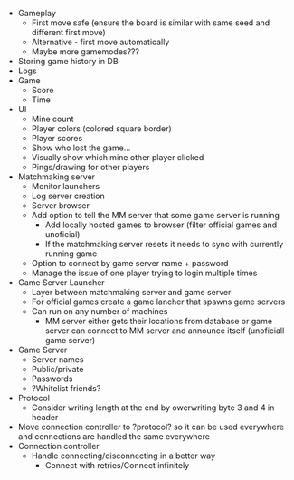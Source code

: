 * Gameplay
    * First move safe (ensure the board is similar with same seed and different first move)
    * Alternative - first move automatically
    * Maybe more gamemodes???
* Storing game history in DB
* Logs
* Game
    * Score
    * Time
* UI
    * Mine count
    * Player colors (colored square border)
    * Player scores
    * Show who lost the game...
    * Visually show which mine other player clicked
    * Pings/drawing for other players
* Matchmaking server
    * Monitor launchers
    * Log server creation
    * Server browser
    * Add option to tell the MM server that some game server is running
        * Add locally hosted games to browser (filter official games and unoficial)
        * If the matchmaking server resets it needs to sync with currently running game
    * Option to connect by game server name + password
    * Manage the issue of one player trying to login multiple times
* Game Server Launcher
    * Layer between matchmaking server and game server
    * For official games create a game lancher that spawns game servers
    * Can run on any number of machines
        * MM server either gets their locations from database or game server can connect to MM server and announce itself (unoficiall game server)
* Game Server
    * Server names
    * Public/private
    * Passwords
    * ?Whitelist friends?
* Protocol
    * Consider writing length at the end by owerwriting byte 3 and 4 in header
* Move connection controller to ?protocol? so it can be used everywhere and connections are handled the same everywhere
* Connection controller
    * Handle connecting/disconnecting in a better way
        * Connect with retries/Connect infinitely
